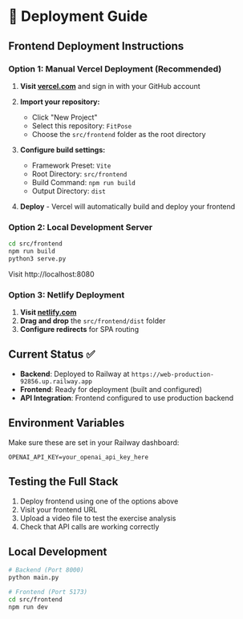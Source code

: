 # 🚀 Deployment Guide

## Frontend Deployment Instructions

### Option 1: Manual Vercel Deployment (Recommended)

1. **Visit [vercel.com](https://vercel.com)** and sign in with your GitHub account

2. **Import your repository:**
   - Click "New Project"
   - Select this repository: `FitPose`
   - Choose the `src/frontend` folder as the root directory

3. **Configure build settings:**
   - Framework Preset: `Vite`
   - Root Directory: `src/frontend`
   - Build Command: `npm run build`
   - Output Directory: `dist`

4. **Deploy** - Vercel will automatically build and deploy your frontend

### Option 2: Local Development Server

```bash
cd src/frontend
npm run build
python3 serve.py
```

Visit http://localhost:8080

### Option 3: Netlify Deployment

1. **Visit [netlify.com](https://netlify.com)**
2. **Drag and drop** the `src/frontend/dist` folder
3. **Configure redirects** for SPA routing

## Current Status ✅

- **Backend**: Deployed to Railway at `https://web-production-92856.up.railway.app`
- **Frontend**: Ready for deployment (built and configured)
- **API Integration**: Frontend configured to use production backend

## Environment Variables

Make sure these are set in your Railway dashboard:

```
OPENAI_API_KEY=your_openai_api_key_here
```

## Testing the Full Stack

1. Deploy frontend using one of the options above
2. Visit your frontend URL
3. Upload a video file to test the exercise analysis
4. Check that API calls are working correctly

## Local Development

```bash
# Backend (Port 8000)
python main.py

# Frontend (Port 5173)
cd src/frontend
npm run dev
```
